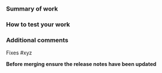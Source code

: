 ### Summary of work
<!---The changes you have made--->

<!--- If having added new querying check that you did it the best way possible: https://gist.github.com/rg3915/91766c2de54233541f6743edba44732c --->

### How to test your work
<!---This can be a link to the---> 

### Additional comments
<!---Anything else: e.g. was the estimate reasonable for this issue?---> 

Fixes #xyz


**Before merging ensure the release notes have been updated**
